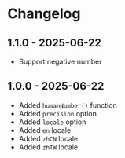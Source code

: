 # Changelog

## 1.1.0 - 2025-06-22

- Support negative number

## 1.0.0 - 2025-06-22

- Added `humanNumber()` function
- Added `precision` option
- Added `locale` option
- Added `en` locale
- Added `zhCN` locale
- Added `zhTW` locale
